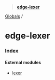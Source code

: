 > **[edge-lexer](README.md)**

[Globals](globals.md) /

# edge-lexer

### Index

#### External modules

* [lexer](modules/lexer.md)